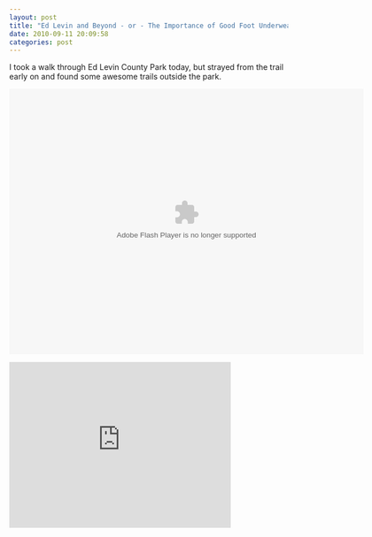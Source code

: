```yaml
---
layout: post
title: "Ed Levin and Beyond - or - The Importance of Good Foot Underwear"
date: 2010-09-11 20:09:58
categories: post
---
```

I took a walk through Ed Levin County Park today, but strayed from the trail early on and found some awesome trails outside the park.

<object width="640" height="480" codebase="http://fpdownload.macromedia.com/get/flashplayer/current/swflash.cab"><param name="movie" value="http://www.everytrail.com/swf/widget.swf"/><param name="FlashVars" value="units=english&mode=0&key=ABQIAAAAggE6oX7o-2CFkLBRN20X9BTCaWgBOrVzmDbJc0e41WeTNzCWNBSYkdZ8D6iOk2yqQd-kgDCXfoqiUQ&tripId=803694&startLat=37.457658&startLon=-121.863171&mapType=Terrain&"><embed type="application/x-shockwave-flash" src="http://www.everytrail.com/swf/widget.swf" quality="high" width="640" height="480" FlashVars="units=english&mode=0&key=ABQIAAAAggE6oX7o-2CFkLBRN20X9BTCaWgBOrVzmDbJc0e41WeTNzCWNBSYkdZ8D6iOk2yqQd-kgDCXfoqiUQ&tripId=803694&startLat=37.457658&startLon=-121.863171&mapType=Terrain&" play="true"  quality="high"  pluginspage="http://www.adobe.com/go/getflashplayer">

<iframe src="http://www.everytrail.com/iframe2.php?trip_id=803694&width=400&height=300" marginheight="0" marginwidth="0" frameborder="0" scrolling="no" width="400" height="300"></iframe>

</embed></object>
